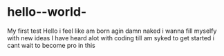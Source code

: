 # hello--world-
My first test 
Hello i feel like am born agin  damn naked i wanna fill myselfy with new ideas 
I have heard alot with coding till am syked to get started i cant wait to become pro in this 
